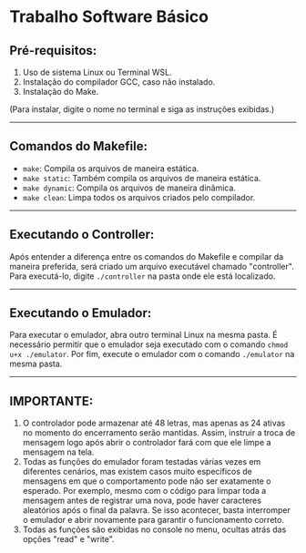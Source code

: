 # Trabalho Software Básico

## Pré-requisitos:
1. Uso de sistema Linux ou Terminal WSL.
2. Instalação do compilador GCC, caso não instalado.
3. Instalação do Make.

(Para instalar, digite o nome no terminal e siga as instruções exibidas.)

---

## Comandos do Makefile:
- `make`: Compila os arquivos de maneira estática.
- `make static`: Também compila os arquivos de maneira estática.
- `make dynamic`: Compila os arquivos de maneira dinâmica.
- `make clean`: Limpa todos os arquivos criados pelo compilador.

---

## Executando o Controller:
Após entender a diferença entre os comandos do Makefile e compilar da maneira preferida, será criado um arquivo executável chamado "controller". Para executá-lo, digite `./controller` na pasta onde ele está localizado.

---

## Executando o Emulador:
Para executar o emulador, abra outro terminal Linux na mesma pasta.
É necessário permitir que o emulador seja executado com o comando `chmod u+x ./emulator`.
Por fim, execute o emulador com o comando `./emulator` na mesma pasta.

---

## IMPORTANTE:
1. O controlador pode armazenar até 48 letras, mas apenas as 24 ativas no momento do encerramento serão mantidas. Assim, instruir a troca de mensagem logo após abrir o controlador fará com que ele limpe a mensagem na tela.
2. Todas as funções do emulador foram testadas várias vezes em diferentes cenários, mas existem casos muito específicos de mensagens em que o comportamento pode não ser exatamente o esperado. Por exemplo, mesmo com o código para limpar toda a mensagem antes de registrar uma nova, pode haver caracteres aleatórios após o final da palavra. Se isso acontecer, basta interromper o emulador e abrir novamente para garantir o funcionamento correto.
3. Todas as funções são exibidas no console no menu, ocultas atrás das opções "read" e "write".

